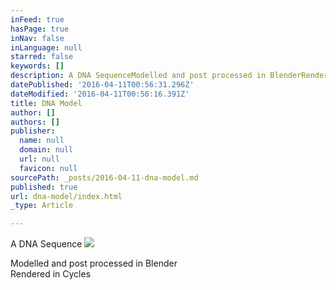 ```yaml
---
inFeed: true
hasPage: true
inNav: false
inLanguage: null
starred: false
keywords: []
description: A DNA SequenceModelled and post processed in BlenderRendered in Cycles
datePublished: '2016-04-11T00:56:31.296Z'
dateModified: '2016-04-11T00:56:16.391Z'
title: DNA Model
author: []
authors: []
publisher:
  name: null
  domain: null
  url: null
  favicon: null
sourcePath: _posts/2016-04-11-dna-model.md
published: true
url: dna-model/index.html
_type: Article

---
```

A DNA Sequence
![](https://the-grid-user-content.s3-us-west-2.amazonaws.com/a2276697-1dfb-4388-a3e2-98f03d7c2a80.png)

Modelled and post processed in Blender  
Rendered in Cycles